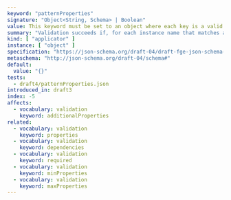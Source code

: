 ```yaml
---
keyword: "patternProperties"
signature: "Object<String, Schema> | Boolean"
value: This keyword must be set to an object where each key is a valid [ECMA-262](https://www.ecma-international.org/publications-and-standards/standards/ecma-262/) regular expression and each value is a valid JSON Schema
summary: "Validation succeeds if, for each instance name that matches any regular expressions that appear as a property name in this keyword's value, the child instance for that name successfully validates against each schema that corresponds to a matching regular expression."
kind: [ "applicator" ]
instance: [ "object" ]
specification: "https://json-schema.org/draft-04/draft-fge-json-schema-validation-00#rfc.section.5.4.4"
metaschema: "http://json-schema.org/draft-04/schema#"
default:
  value: "{}"
tests:
  - draft4/patternProperties.json
introduced_in: draft3
index: -5
affects:
  - vocabulary: validation
    keyword: additionalProperties
related:
  - vocabulary: validation
    keyword: properties
  - vocabulary: validation
    keyword: dependencies
  - vocabulary: validation
    keyword: required
  - vocabulary: validation
    keyword: minProperties
  - vocabulary: validation
    keyword: maxProperties
---
```

